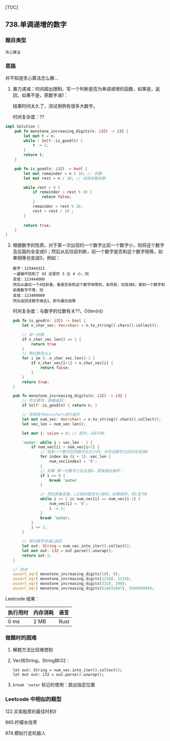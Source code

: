 [TOC]

## 738.单调递增的数字

### 题目类型

`贪心算法`

### 思路

并不知道贪心算法怎么解...

1. 暴力递减：时间超出限制。写一个判断是否为单调递增的函数，如果是，返回，如果不是，原数字减1：

   结果时间太久了，测试用例有很多大数字。
   
   时间复杂度：??

```rust
impl Solution {
    pub fn monotone_increasing_digits(n: i32) -> i32 {
        let mut t = n;
        while ! Self::is_good(t) {
            t -= 1;
        }
        return t;
    }

    pub fn is_good(n: i32) -> bool {
        let mut remainder = n % 10; // 余数
        let mut rest = n / 10; // 去掉余数的数

        while rest > 0 {
            if remainder < rest % 10 {
                return false;
            }
            remainder = rest % 10;
            rest = rest / 10 ;
        }
    
        return true;
    }
}
```

2. 根据数字的性质，对于第一次出现的一个数字比前一个数字小，则将这个数字及后面的全变成0；然后从后往前判断，前一个数字是否和这个数字相等，如果相等也变成0，例如：

   ```
   数字：123444321
   一遍循环找到了 43 这里的 3 比 4 小，则
   变成：123444000
   然后从最后一个4往前看，看是否有和这个数字相等的，发现有，则变成0，直到一个数字和前面数字不等，则
   变成：123400000
   然后返回该数字减去1，即为最后结果
   ```
   
   时间复杂度：与数字的位数有关??。O(len(n))
   
   ```rust
   pub fn is_good(n: i32) -> bool {
       let n_char_vec: Vec<char> = n.to_string().chars().collect();
   
       // 是一位数
       if n_char_vec.len() == 1 {
           return true
       }
       // 两位数及以上
       for i in 0..n_char_vec.len()-1 {
           if n_char_vec[i+1] < n_char_vec[i] {
               return false;
           }
       }
       return true;
   }
   
   pub fn monotone_increasing_digits(n: i32) -> i32 {
       // 符合要求，直接返回：
       if Self::is_good(n) { return n; }
   
       // 否则转为Vec<char>进行迭代
       let mut num_vec: Vec<char> = n.to_string().chars().collect();
       let vec_len = num_vec.len();
   
       let mut i: usize = 0; // 指针，从0开始
   
       'outer: while i < vec_len - 1 {
           if num_vec[i] > num_vec[i+1] {
               // 找到一个数字后的数字比它小的，并将该数字之后的全变成0
               for index in (i + 1)..vec_len {
                   num_vec[index] = '0';
               }
               // 如果 第一位数字之后全是0，直接退出循环：
               if i == 0 {
                   break 'outer
               }
   
               // 然后倒着查看，i之前的是否与i相同，如果相同，将i变为0
               while i >= 1 && num_vec[i] == num_vec[i-1] {
                   num_vec[i] = '0';
                   i -= 1;
               }
               break 'outer;
           }
           i += 1;
       }
   
       // 转为数字并减1返回
       let out: String = num_vec.into_iter().collect();
       let mut out: i32 = out.parse().unwrap();
       return out-1;
   }
   ```
   
   ```rust
   // 测试
   assert_eq!( monotone_increasing_digits(10), 9);
   assert_eq!( monotone_increasing_digits(1234), 1234);
   assert_eq!( monotone_increasing_digits(332), 299);
   assert_eq!( monotone_increasing_digits(614031667), 599999999);
   ```

Leetcode 结果：

| 执行用时 | 内存消耗 | 语言 |
| :------- | :------- | :--- |
| 0 ms     | 2 MB     | Rust |

### 做题时的困难

1. 解题方法比较难想到

2. Vec<char>转String，String转i32：

   ```
   let out: String = num_vec.into_iter().collect();
   let mut out: i32 = out.parse().unwrap();
   ```

3.  `break 'outer` 标记的使用：跳出指定位置 

### Leetcode 中相似的题型

122.买卖股票的最佳时机II

860.柠檬水找零

874.模拟行走机器人

